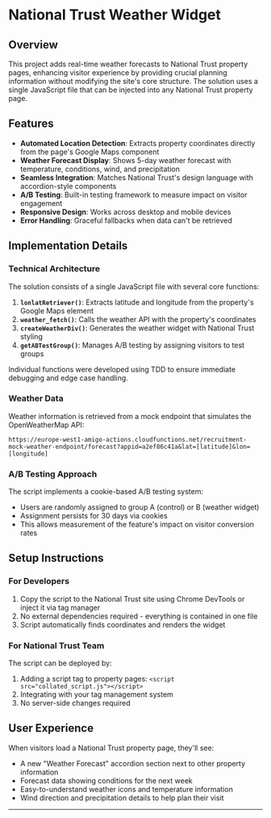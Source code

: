 # National Trust Weather Widget

## Overview

This project adds real-time weather forecasts to National Trust property pages, enhancing visitor experience by providing crucial planning information without modifying the site's core structure. The solution uses a single JavaScript file that can be injected into any National Trust property page.

## Features

- **Automated Location Detection**: Extracts property coordinates directly from the page's Google Maps component
- **Weather Forecast Display**: Shows 5-day weather forecast with temperature, conditions, wind, and precipitation
- **Seamless Integration**: Matches National Trust's design language with accordion-style components
- **A/B Testing**: Built-in testing framework to measure impact on visitor engagement
- **Responsive Design**: Works across desktop and mobile devices
- **Error Handling**: Graceful fallbacks when data can't be retrieved

## Implementation Details

### Technical Architecture

The solution consists of a single JavaScript file with several core functions:

1. **`lonlatRetriever()`**: Extracts latitude and longitude from the property's Google Maps element
2. **`weather_fetch()`**: Calls the weather API with the property's coordinates
3. **`createWeatherDiv()`**: Generates the weather widget with National Trust styling
4. **`getABTestGroup()`**: Manages A/B testing by assigning visitors to test groups

Individual functions were developed using TDD to ensure immediate debugging and edge case handling.

### Weather Data

Weather information is retrieved from a mock endpoint that simulates the OpenWeatherMap API:

```
https://europe-west1-amigo-actions.cloudfunctions.net/recruitment-mock-weather-endpoint/forecast?appid=a2ef86c41a&lat=[latitude]&lon=[longitude]
```

### A/B Testing Approach

The script implements a cookie-based A/B testing system:

- Users are randomly assigned to group A (control) or B (weather widget)
- Assignment persists for 30 days via cookies
- This allows measurement of the feature's impact on visitor conversion rates

## Setup Instructions

### For Developers

1. Copy the script to the National Trust site using Chrome DevTools or inject it via tag manager
2. No external dependencies required - everything is contained in one file
3. Script automatically finds coordinates and renders the widget

### For National Trust Team

The script can be deployed by:

1. Adding a script tag to property pages: `<script src="collated_script.js"></script>`
2. Integrating with your tag management system
3. No server-side changes required

## User Experience

When visitors load a National Trust property page, they'll see:

- A new "Weather Forecast" accordion section next to other property information
- Forecast data showing conditions for the next week
- Easy-to-understand weather icons and temperature information
- Wind direction and precipitation details to help plan their visit

---
